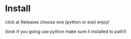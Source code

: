 # Install
click at Releases
choose one (python or exe)
enjoy!

(look if you going use python make sure it installed to path!)